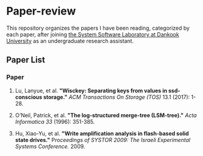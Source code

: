 # Paper-review
This repository organizes the papers I have been reading, categorized by each paper, after joining [the System Software Laboratory at Dankook University](https://sslab.dankook.ac.kr/) as an undergraduate research assistant.

## Paper List
### Paper
1. Lu, Lanyue, et al. **"Wisckey: Separating keys from values in ssd-conscious storage."** *ACM Transactions On Storage (TOS)* 13.1 (2017): 1-28.
   
2. O’Neil, Patrick, et al. **"The log-structured merge-tree (LSM-tree)."** *Acta Informatica 33* (1996): 351-385.
   
3. Hu, Xiao-Yu, et al. **"Write amplification analysis in flash-based solid state drives."** P*roceedings of SYSTOR 2009: The Israeli Experimental Systems Conference.* 2009.